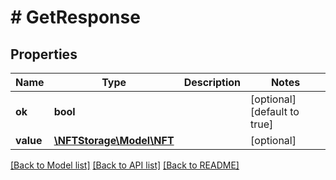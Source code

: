 # # GetResponse

## Properties

Name | Type | Description | Notes
------------ | ------------- | ------------- | -------------
**ok** | **bool** |  | [optional] [default to true]
**value** | [**\NFTStorage\Model\NFT**](.md) |  | [optional]

[[Back to Model list]](../../README.md#models) [[Back to API list]](../../README.md#endpoints) [[Back to README]](../../README.md)
